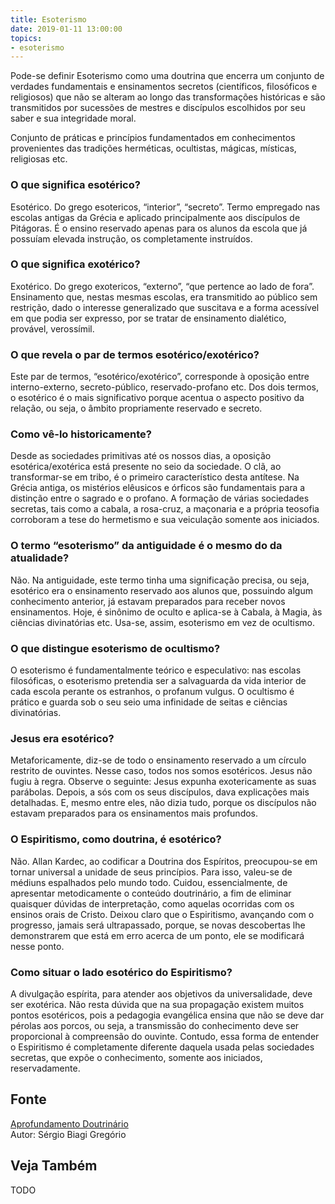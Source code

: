 ```yaml
---
title: Esoterismo
date: 2019-01-11 13:00:00
topics: 
- esoterismo
---
```


Pode-se definir Esoterismo como uma doutrina que encerra um conjunto de verdades
fundamentais e ensinamentos secretos (científicos, filosóficos e religiosos) que
não se alteram ao longo das transformações históricas e são transmitidos por
sucessões de mestres e discípulos escolhidos por seu saber e sua integridade
moral.

Conjunto de práticas e princípios fundamentados em conhecimentos provenientes
das tradições herméticas, ocultistas, mágicas, místicas, religiosas etc.

### O que significa esotérico?
Esotérico. Do grego esotericos, “interior”, “secreto”. Termo
empregado nas escolas antigas da Grécia e aplicado principalmente aos
discípulos de Pitágoras. É o ensino reservado apenas para os alunos da
escola que já possuíam elevada instrução, os completamente instruídos.

### O que significa exotérico?
Exotérico. Do grego exotericos, “externo”, “que pertence ao lado
de fora”. Ensinamento que, nestas mesmas escolas, era transmitido ao
público sem restrição, dado o interesse generalizado que suscitava e a
forma acessível em que podia ser expresso, por se tratar de ensinamento
dialético, provável, verossímil.

### O que revela o par de termos esotérico/exotérico?
Este par de termos, “esotérico/exotérico”, corresponde à oposição entre
interno-externo, secreto-público, reservado-profano etc. Dos dois
termos, o esotérico é o mais significativo porque acentua o aspecto
positivo da relação, ou seja, o âmbito propriamente reservado e secreto.

### Como vê-lo historicamente?
Desde as sociedades primitivas até os nossos dias, a oposição
esotérica/exotérica está presente no seio da sociedade. O clã, ao
transformar-se em tribo, é o primeiro característico desta antítese. Na
Grécia antiga, os mistérios elêusicos e órficos são fundamentais para a
distinção entre o sagrado e o profano. A formação de várias sociedades
secretas, tais como a cabala, a rosa-cruz, a maçonaria e a própria
teosofia corroboram a tese do hermetismo e sua veiculação somente aos
iniciados.

### O termo “esoterismo” da antiguidade é o mesmo do da atualidade?
Não. Na antiguidade, este termo tinha uma significação precisa, ou seja,
esotérico era o ensinamento reservado aos alunos que, possuindo algum
conhecimento anterior, já estavam preparados para receber novos
ensinamentos. Hoje, é sinônimo de oculto e aplica-se à Cabala, à Magia,
às ciências divinatórias etc. Usa-se, assim, esoterismo em vez de
ocultismo.

### O que distingue esoterismo de ocultismo?
O esoterismo é fundamentalmente teórico e especulativo: nas escolas
filosóficas, o esoterismo pretendia ser a salvaguarda da vida interior
de cada escola perante os estranhos, o profanum vulgus. O ocultismo é
prático e guarda sob o seu seio uma infinidade de seitas e ciências
divinatórias.

### Jesus era esotérico?
Metaforicamente, diz-se de todo o ensinamento reservado a um círculo
restrito de ouvintes. Nesse caso, todos nos somos esotéricos. Jesus não
fugiu à regra. Observe o seguinte: Jesus expunha exotericamente as suas
parábolas. Depois, a sós com os seus discípulos, dava explicações mais
detalhadas. E, mesmo entre eles, não dizia tudo, porque os discípulos
não estavam preparados para os ensinamentos mais profundos.

### O Espiritismo, como doutrina, é esotérico?
Não. Allan Kardec, ao codificar a Doutrina dos Espíritos, preocupou-se
em tornar universal a unidade de seus princípios. Para isso, valeu-se de
médiuns espalhados pelo mundo todo. Cuidou, essencialmente, de
apresentar metodicamente o conteúdo doutrinário, a fim de eliminar
quaisquer dúvidas de interpretação, como aquelas ocorridas com os
ensinos orais de Cristo. Deixou claro que o Espiritismo, avançando com o
progresso, jamais será ultrapassado, porque, se novas descobertas lhe
demonstrarem que está em erro acerca de um ponto, ele se modificará
nesse ponto.

### Como situar o lado esotérico do Espiritismo?
A divulgação espírita, para atender aos objetivos da universalidade,
deve ser exotérica. Não resta dúvida que na sua propagação existem
muitos pontos esotéricos, pois a pedagogia evangélica ensina que não se
deve dar pérolas aos porcos, ou seja, a transmissão do conhecimento deve
ser proporcional à compreensão do ouvinte. Contudo, essa forma de
entender o Espiritismo é completamente diferente daquela usada pelas
sociedades secretas, que expõe o conhecimento, somente aos iniciados,
reservadamente.





## Fonte
[Aprofundamento Doutrinário](https://sites.google.com/view/aprofundamentodoutrinario/esoterismo-e-espiritismo)  
Autor: Sérgio Biagi Gregório



## Veja Também
TODO


